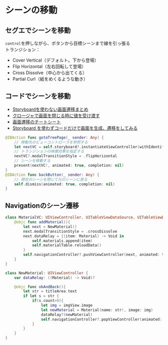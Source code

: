 # シーンの移動

## セグエでシーンを移動

`control`を押しながら、ボタンから目標シーンまで線を引っ張る  
トランジション：
- Cover Vertical（デフォルト。下から登場）
- Flip Horizontal（左右回転して登場）
- Cross Dissolve（中心から出てくる）
- Partial Curl（紙をめくるような動き）

## コードでシーンを移動

- [Storyboardを使わない画面遷移まとめ](http://programming-beginner-memo.com/?p=825)
- [クロージャで画面を閉じる時に値を受け渡す](https://note.com/engineer_memo/n/n82f69149f969)
- [画面遷移のチートシート](https://satoriku.com/screen-transition/#i-3)
- [Storyboard を使わずコードだけで画面を生成、遷移をしてみる](https://qiita.com/star__hoshi/items/b38cf99457e781ed7625)
```swift
@IBAction func gotoTreePage(_ sender: Any) {
    // 移動先のビューコントローラを参照する
    let nextVC = self.storyboard?.instantiateViewController(withIdentifier: "treePage")
    // トランジションの映像効果を指定する
    nextVC?.modalTransitionStyle = .flipHorizontal
    // シーンを移動する
    present(nextVC!, animated: true, completion: nil)
}
@IBAction func backButton(_ sender: Any) {
    // 現在のシーンを閉じて元のシーンに戻る
    self.dismiss(animated: true, completion: nil)
}
```

## Navigationのシーン遷移

```swift
class MaterialVC: UIViewController, UITableViewDataSource, UITableViewDelegate {
    @objc func addMaterial(){
        let next = NewMaterial()
        next.modalTransitionStyle = .crossDissolve
        next.dataRelay = {(item: Material) -> Void in
            self.materials.append(item)
            self.materialTable.reloadData()
        }
        self.navigationController?.pushViewController(next, animated: true)
    }
}

class NewMaterial: UIViewController {
    var dataRelay: ((Material) -> Void)?

    @objc func okAndBack(){
        let str = titleArea.text
        if let s = str {
            if(s.count>0){
                let img = imgView.image
                let newMaterial = Material(name: str!, image: img)
                dataRelay?(newMaterial)
                self.navigationController?.popViewController(animated: true)
            }
        }
    }
}
```
